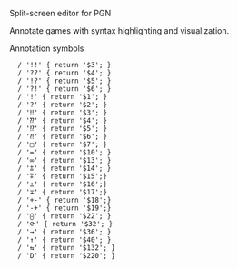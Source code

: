 Split-screen editor for PGN

Annotate games with syntax highlighting and visualization.

Annotation symbols

```
  / '!!' { return '$3'; }
  / '??' { return '$4'; }
  / '!?' { return '$5'; }
  / '?!' { return '$6'; }
  / '!' { return '$1'; }
  / '?' { return '$2'; }
  / '‼' { return '$3'; }
  / '⁇' { return '$4'; }
  / '⁉' { return '$5'; }
  / '⁈' { return '$6'; }
  / '□' { return '$7'; }
  / '=' { return '$10'; }
  / '∞' { return '$13'; }
  / '⩲' { return '$14'; }
  / '⩱' { return '$15';}
  / '±' { return '$16';}
  / '∓' { return '$17';}
  / '+-' { return '$18';}
  / '-+' { return '$19';}
  / '⨀' { return '$22'; }
  / '⟳' { return '$32'; }
  / '→' { return '$36'; }
  / '↑' { return '$40'; }
  / '⇆' { return '$132'; }
  / 'D' { return '$220'; }
```

